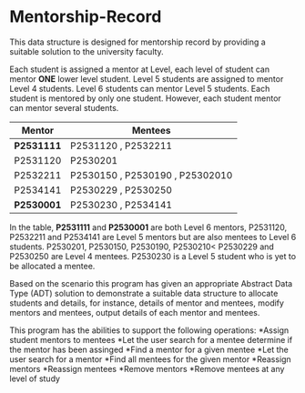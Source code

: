# Mentorship-Record
This data structure is designed for mentorship record by providing a suitable solution to the university faculty.

Each student is assigned a mentor at Level, each level of student can mentor **ONE** lower level student. Level 5 students are assigned to mentor Level 4 students. Level 6 students can mentor Level 5 students. Each student is mentored by only one student. However, each student mentor can mentor several students.

| Mentor | Mentees |
|--------|---------|
|**P2531111**|P2531120 , P2532211|
|P2531120|P2530201|
|P2532211|P2530150 , P2530190 , P25302010|
|P2534141|P2530229 , P2530250|
|**P2530001**|P2530230 , P2534141|

In the table, **P2531111** and **P2530001** are both Level 6 mentors, P2531120, P2532211 and P2534141 are Level 5 mentors but are also mentees to Level 6 students. P2530201, P2530150, P2530190, P2530210< P2530229 and P2530250 are Level 4 mentees. P2530230 is a Level 5 student who is yet to be allocated a mentee.

Based on the scenario this program has given an appropriate Abstract Data Type (ADT) solution to demonstrate a suitable data structure to allocate students and details, for instance, details of mentor and mentees, modify mentors and mentees, output details of each mentor and mentees.

This program has the abilities to support the following operations:
*Assign student mentors to mentees
*Let the user search for a mentee determine if the mentor has been assinged
*Find a mentor for a given mentee
*Let the user search for a mentor
*Find all mentees for the given mentor
*Reassign mentors
*Reassign mentees
*Remove mentors
*Remove mentees at any level of study
